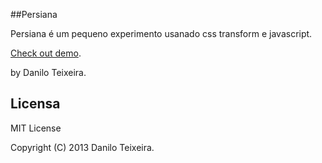 ##Persiana

Persiana é um pequeno experimento usanado css transform e javascript.

[Check out demo](http://www.sigmald.com/experimentos/persiana/index.html).

by Danilo Teixeira.

## Licensa

MIT License

Copyright (C) 2013 Danilo Teixeira.